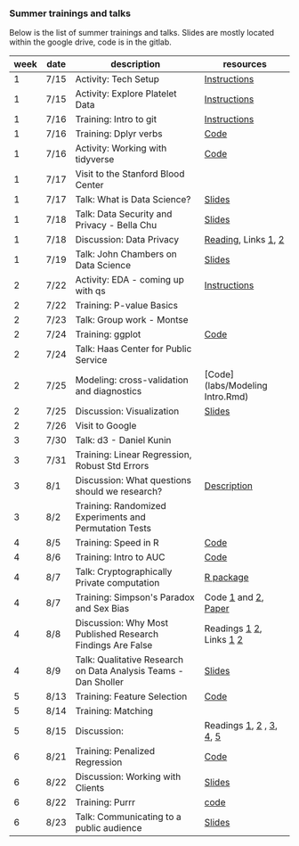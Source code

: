 


### Summer trainings and talks

Below is the list of summer trainings and talks.
Slides are mostly located within the google drive, code is in the gitlab. 

| week | date  | description   | resources |
| ---- | ----- | ---------------- |  ---------------- |
|  1   | 7/15  | Activity: Tech Setup | [Instructions](resources/tech_setup/technical_setup.md) |
|  1   | 7/15 |  Activity: Explore Platelet Data | [Instructions](w1_w2/week1/day_0715.md) |
|  1   |  7/16 | Training: Intro to git | [Instructions](resources/reference/git_gitlab.md) |  
|  1   | 7/16  | Training: Dplyr verbs | [Code](labs/the-5-verbs-of_dplyr) |
|  1   | 7/16  | Activity: Working with tidyverse | [Code](labs/tidyr_intro.Rmd) | 
|  1   |  7/17 | Visit to the Stanford Blood Center | |
|  1   |  7/17 | Talk: What is Data Science? | [Slides](https://drive.google.com/open?id=1cPBpHH3jWXCMJqTCRk2nX8knMCf9eFrq) |
|  1   | 7/18 | Talk: Data Security and Privacy - Bella Chu | [Slides](https://drive.google.com/open?id=1rKkQNHyfs5Yor7EwyIqpktUYuXAS2xrB) |
|  1   | 7/18 | Discussion: Data Privacy | [Reading](https://drive.google.com/open?id=1xQclT7sqDTK2jc_ZtF3vDmzndiE6onk6), Links [1](https://journals.plos.org/ploscompbiol/article?id=10.1371/journal.pcbi.1005399), [2](http://helper.ipam.ucla.edu/publications/pbd2018/pbd2018_14892.pdf)|
|  1 | 7/19 | Talk: John Chambers on Data Science | [Slides](https://drive.google.com/open?id=1bXN0A3_4Q6hXnQzc8IWM-8gIS-moJYND)|
|  2 |  7/22 | Activity: EDA - coming up with qs | [Instructions](w1_w2/week2/day_0722.md) |
|  2   |  7/22 | Training: P-value Basics | |
|  2   |  7/23 | Talk: Group work - Montse | |
|  2  | 7/24 | Training: ggplot | [Code](labs/ggplot_session_07_24.Rmd) |
|  2  | 7/24 | Talk: Haas Center for Public Service | |
|  2 | 7/25 | Modeling: cross-validation and diagnostics | [Code](labs/Modeling Intro.Rmd) |
|  2 | 7/25 | Discussion: Visualization | [Slides](https://drive.google.com/open?id=19KPlfZJdBnxY833cjkgy0c8j6oVQ6qWR) |
| 2 | 7/26 | Visit to Google | |
| 3 | 7/30 | Talk: d3 - Daniel Kunin |  |
| 3 | 7/31 | Training: Linear Regression, Robust Std Errors | | 
| 3 | 8/1 | Discussion: What questions should we research? | [Description](labs/questions_to_research.md) | 
| 3 | 8/2 | Training: Randomized Experiments and Permutation Tests | |
| 4 | 8/5 | Training: Speed in R |  [Code](labs/speed.Rmd) |
| 4 | 8/6 | Training: Intro to AUC | [Code](labs/auc_imbalanced.Rmd)
| 4 | 8/7 | Talk: Cryptographically Private computation | [R package](https://github.com/bnaras/homomorpheR) |
| 4 | 8/7 | Training: Simpson's Paradox and Sex Bias | Code [1](labs/berkeley.R) and [2](https://github.com/stenhaug/teachR/blob/master/dssg_example_code/berkeley.R), [Paper](https://journals.plos.org/plosmedicine/article?id=10.1371/journal.pmed.0020124) |
| 4 | 8/8 | Discussion: Why Most Published Research Findings Are False | Readings [1](https://journals.plos.org/plosmedicine/article?id=10.1371/journal.pmed.0020124) [2](https://xkcd.com/882/), Links [1](https://en.wikipedia.org/wiki/Reproducibility_Project#cite_note-8 ) [2](https://80000hours.org/psychology-replication-quiz/) |
| 4 | 8/9 | Talk: Qualitative Research on Data Analysis Teams - Dan Sholler | [Slides](https://drive.google.com/open?id=1OiM3bZUbmaAPNBYmHVsjQkw5i9KOiPx5) |
| 5 | 8/13 | Training: Feature Selection | [Code](labs/var_selection.Rmd) |
| 5 | 8/14 | Training: Matching |  |
| 5 | 8/15 | Discussion: | Readings [1](http://www.eugenicsarchive.org/html/eugenics/static/images/260.html), [2](http://www.eugenicsarchive.org/html/eugenics/static/themes/39.html) , [3](https://www.gwern.net/docs/iq/1917-goddard.pdf), [4](https://www.pnas.org/content/pnas/110/15/5802.full.pdf), [5](https://www.pnas.org/content/pnas/115/16/E3635) |
| 6 | 8/21 | Training: Penalized Regression | [Code](labs/penalized_regression.Rmd) |
| 6 | 8/22 | Discussion: Working with Clients | [Slides](https://drive.google.com/open?id=1RSgRitEbOAY-iP4b36-yLV_hBO4ws0lo) |
| 6 | 8/22 | Training: Purrr | [code](labs/try_purrr.Rmd) |
| 6 | 8/23 | Talk: Communicating to a public audience | [Slides](https://drive.google.com/open?id=1UwZYv55xi-XBflsVS0jqNmzXdOTlu_21) |
